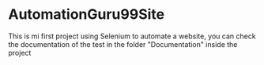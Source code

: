 # AutomationGuru99Site
This is mi first project using Selenium to automate a website, you can check the documentation of the test in the folder "Documentation" inside the project
